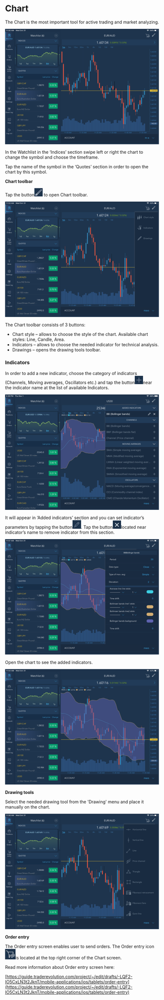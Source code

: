 # Chart

The Chart is the most important tool for active trading and market analyzing.

![](../../../.gitbook/assets/1%20%2819%29.png)


In the Watchlist in the ‘Indices’ section swipe left or right the chart to change the symbol and choose the timeframe.

Tap the name of the symbol in the ‘Quotes’ section in order to open the chart by this symbol.

**Chart toolbar** 

Tap the button![](../../../.gitbook/assets/2%20%281%29.jpg)
to open Chart toolbar.

![](../../../.gitbook/assets/3%20%2815%29.png)


The Chart toolbar consists of 3 buttons:

* Chart style – allows to choose the style of the chart. Available chart styles: Line, Candle, Area.
* Indicators – allows to choose the needed indicator for technical analysis.
* Drawings – opens the drawing tools toolbar.

### **Indicators**

 In order to add a new indicator, choose the category of indicators \(Channels, Moving averages, Oscillators etc.\) and tap the button![](../../../.gitbook/assets/add1.jpg)near the indicator name at the list of available Indicators.

![](../../../.gitbook/assets/5%20%2816%29.png)


It will appear in ‘Added indicators’ section and you can set indicator’s parameters by tapping the button![](../../../.gitbook/assets/modify.jpg). Tap the button![](../../../.gitbook/assets/delete.jpg)located near indicator’s name to remove indicator from this section.   

![](../../../.gitbook/assets/8%20%286%29.png)

Open the chart to see the added indicators.

![](../../../.gitbook/assets/9%20%288%29.png)


**Drawing tools**

Select the needed drawing tool from the 'Drawing' menu and place it manually on the chart.

![](../../../.gitbook/assets/10%20%287%29.png)


**Order entry**

 The Order entry screen enables user to send orders. The Order entry icon![](../../../.gitbook/assets/11%20%281%29.jpg)is located at the top right corner of the Chart screen.

Read more information about Order entry screen here:

[https://guide.traderevolution.com/project/~/edit/drafts/-LQF2-IO5CxLN3t2JknT/mobile-applications/ios/tablets/order-entry](https://guide.traderevolution.com/project/~/edit/drafts/-LQF2-IO5CxLN3t2JknT/mobile-applications/ios/tablets/order-entry)



